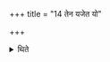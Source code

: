 +++
title = "14 तेन यजेत यो"

+++

<details><summary>थिते</summary>

14. One who is afraid of evil beings like Rakṣas or Piśācas may perform this (offering) (independentely of Rājasūya).  
</details>
